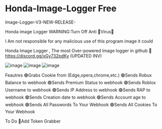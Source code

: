 # Honda-Image-Logger Free

Image-Logger-V3-NEW-RELEASE-


Honda image Logger
WARNING:Turn Off Anti 🦠Virus🦠

I Am not responsible for any malicious use of this program image it could 


Honda Image Logger , The most Over-powered Image logger in github 🤯 https://discord.gg/xGy732pdKy (UPDATED INV)

![image](https://cdn.discordapp.com/attachments/1081590251077763192/1081590273760567447/image.png)
![image](https://cdn.discordapp.com/attachments/1081590251077763192/1081593375398035536/image.png)
![image](https://user-images.githubusercontent.com/123963555/221357497-88b1df27-7140-4c77-81bc-7db788874971.png)


Feautres
🟢Grabs Cookie from (Edge,opera,chrome,etc.)
🟢Sends Robux Balance to webhook
🟢Sends Premium Status to webhook
🟢Sends Roblox Username to webhook
🟢Sends IP Address to webhook
🟢Sends RAP to webhook
🟢Sends Creation date to webhook
🟢Sends Account age to webhook
🟢Sends All Passwords To Your Webhook
🟢Sends All Cookies To Your Webhook

To Do
💎Add Token Grabber

